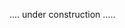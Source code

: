 <!--- The files in this folder show the individuals used for the data application on chromosome 16 in Hermann et al. 2018. --->

.... under construction .....
